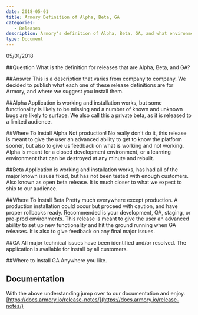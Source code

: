 ```yaml
---
date: 2018-05-01
title: Armory Definition of Alpha, Beta, GA
categories:
   - Releases
description: Armory's definition of Alpha, Beta, GA, and what environments to install them on
type: Document
---
```

05/01/2018

##Question
What is the definition for releases that are Alpha, Beta, and GA?


##Answer
This is a description that varies from company to company. We decided to publish what each one of these release definitions are for Armory, and where we suggest you install them.


##Alpha
Application is working and installation works, but some functionality is likely to be missing and a number of known and unknown bugs are likely to surface. We also call this a private beta, as it is released to a limited audience. 

##Where To Install Alpha
Not production! No really don’t do it, this release is meant to give the user an advanced ability to get to know the platform sooner, but also to give us feedback on what is working and not working. Alpha is meant for a closed development environment, or a learning environment that can be destroyed at any minute and rebuilt.

##Beta
Application is working and installation works, has had all of the major known issues fixed, but has not been tested with enough customers. Also known as open beta release. It is much closer to what we expect to ship to our audience. 

##Where To Install Beta
Pretty much everywhere except production. A production installation could occur but proceed with caution, and have proper rollbacks ready. Recommended is your development, QA, staging, or pre-prod environments. This release is meant to give the user an advanced ability to set up new functionality and hit the ground running when GA releases. It is also to give feedback on any final major issues.

##GA
All major technical issues have been identified and/or resolved. The application is available for install by all customers.

##Where to Install GA
Anywhere you like.

## Documentation
With the above understanding jump over to our documentation and enjoy.
[https://docs.armory.io/release-notes/](https://docs.armory.io/release-notes/)